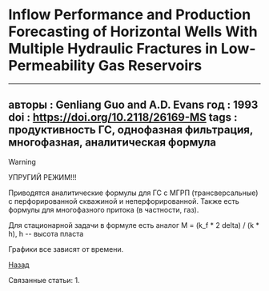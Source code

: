 # Inflow Performance and Production Forecasting of Horizontal Wells With Multiple Hydraulic Fractures in Low-Permeability Gas Reservoirs

---
авторы  : Genliang Guo and A.D. Evans
год     : 1993
doi     : https://doi.org/10.2118/26169-MS
tags    : продуктивность ГС, однофазная фильтрация, многофазная, аналитическая формула
--- 

> [!WARNING]
> УПРУГИЙ РЕЖИМ!!!

Приводятся аналитические формулы для ГС с МГРП (трансверсальные) с перфорированной скважиной и неперфорированной.
Также есть формулы для многофазного притока (в частности, газ).

Для стационарной задачи в формуле есть аналог M = (k_f * 2 delta) / (k * h), h -- высота пласта

Графики все зависят от времени. 

[Назад](mshfhw_productivity)

Связанные статьи:
1. 


